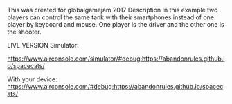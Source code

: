 This was created for globalgamejam 2017
Description
In this example two players can control the same tank with their smartphones instead of one player by keyboard and mouse. One player is the driver and the other one is the shooter.

LIVE VERSION
Simulator:

https://www.airconsole.com/simulator/#debug:https://abandonrules.github.io/spacecats/

With your device: https://www.airconsole.com/#debug:https://abandonrules.github.io/spacecats/

